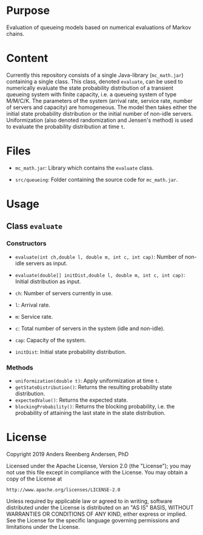 # Purpose
Evaluation of queueing models based on numerical evaluations of Markov chains.

# Content
Currently this repository consists of a single Java-library (`mc_math.jar`) containing a single class. This class, denoted `evaluate`, can be used to numerically evaluate the state probability distribution of a transient queueing system with finite capacity, i.e. a queueing system of type M/M/C/K. The parameters of the system (arrival rate, service rate, number of servers and capacity) are homogeneous. The model then takes either the initial state probability distribution or the initial number of non-idle servers. Uniformization (also denoted randomization and Jensen's method) is used to evaluate the probability distribution at time `t`. 

# Files

- `mc_math.jar`: Library which contains the `evaluate` class.

- `src/queueing`: Folder containing the source code for `mc_math.jar`.  

# Usage

## Class `evaluate`

### Constructors

- `evaluate(int ch,double l, double m, int c, int cap)`: Number of non-idle servers as input.

- `evaluate(double[] initDist,double l, double m, int c, int cap)`: Initial distribution as input.  

- `ch`: Number of servers currently in use.
- `l`: Arrival rate. 
- `m`: Service rate.
- `c`: Total number of servers in the system (idle and non-idle).
- `cap`: Capacity of the system.
- `initDist`: Initial state probability distribution.

### Methods

- `uniformization(double t)`: Apply uniformization at time `t`.
- `getStateDistribution()`: Returns the resulting probability state distribution.
- `expectedValue()`: Returns the expected state.
- `blockingProbability()`: Returns the blocking probability, i.e. the probability of attaining the last state in the state distribution.

# License
Copyright 2019 Anders Reenberg Andersen, PhD

Licensed under the Apache License, Version 2.0 (the "License");
you may not use this file except in compliance with the License.
You may obtain a copy of the License at

    http://www.apache.org/licenses/LICENSE-2.0

Unless required by applicable law or agreed to in writing, software
distributed under the License is distributed on an "AS IS" BASIS,
WITHOUT WARRANTIES OR CONDITIONS OF ANY KIND, either express or implied.
See the License for the specific language governing permissions and
limitations under the License.
